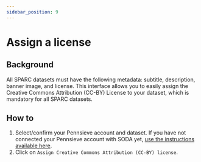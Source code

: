```yaml
---
sidebar_position: 9
---
```


# Assign a license

## Background

All SPARC datasets must have the following metadata: subtitle, description, banner image, and license. This interface allows you to easily assign the Creative Commons Attribution (CC-BY) License to your dataset, which is mandatory for all SPARC datasets.

## How to

1. Select/confirm your Pennsieve account and dataset. If you have not connected your Pennsieve account with SODA yet, [use the instructions available here](./connect-your-pennsieve-account-with-soda).
2. Click on `Assign Creative Commons Attribution (CC-BY) license`.
